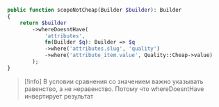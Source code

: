 
```php
public function scopeNotCheap(Builder $builder): Builder
{
	return $builder
		->whereDoesntHave(
			'attributes', 
			fn(Builder $q): Builder => $q
			->where('attributes.slug', 'quality')
			->where('attribute_item.value', Quality::Cheap->value)
		);
}
```


> [!info] 
> В условии сравнения со значением важно указывать равенство, а не неравенство. Потому что whereDoesntHave инвертирует результат
